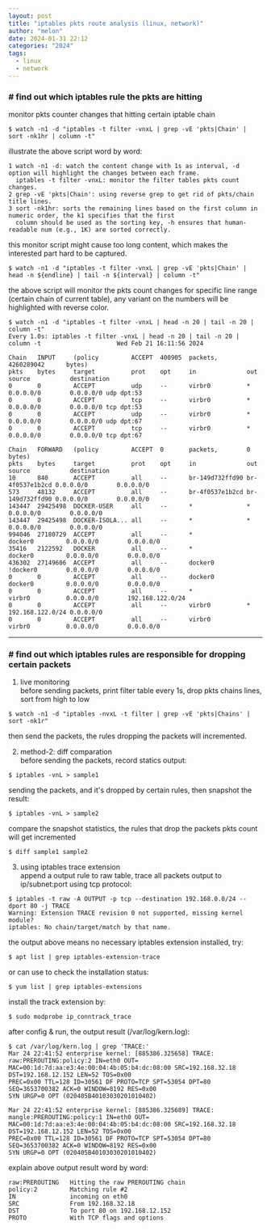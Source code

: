 ```yaml
---
layout: post
title: "iptables pkts route analysis (linux, network)"
author: "melon"
date: 2024-01-31 22:12
categories: "2024"
tags:
  - linux
  - network
---
```


### # find out which iptables rule the pkts are hitting
monitor pkts counter changes that hitting certain iptable chain
```text
$ watch -n1 -d "iptables -t filter -vnxL | grep -vE 'pkts|Chain' | sort -nk1hr | column -t"
```
illustrate the above script word by word:
```text
1 watch -n1 -d: watch the content change with 1s as interval, -d option will highlight the changes between each frame.
  iptables -t filter -vnxL: monitor the filter tables pkts count changes.
2 grep -vE 'pkts|Chain': using reverse grep to get rid of pkts/chain title lines.
3 sort -nk1hr: sorts the remaining lines based on the first column in numeric order, the k1 specifies that the first
  column should be used as the sorting key, -h ensures that human-readable num (e.g., 1K) are sorted correctly.
```

this monitor script might cause too long content, which makes the interested part hard to be captured.
```text
$ watch -n1 -d "iptables -t filter -vnxL | grep -vE 'pkts|Chain' | head -n ${endline} | tail -n ${interval} | column -t"
```
the above script will monitor the pkts count changes for specific line range (certain chain of current table),
any variant on the numbers will be highlighted with reverse color.
```text
$ watch -n1 -d "iptables -t filter -vnxL | head -n 20 | tail -n 20 | column -t"
Every 1.0s: iptables -t filter -vnxL | head -n 20 | tail -n 20 | column -t                     Wed Feb 21 16:11:56 2024

Chain   INPUT     (policy         ACCEPT  400905  packets,        4260289042      bytes)
pkts    bytes     target          prot    opt     in              out             source           destination
0       0         ACCEPT          udp     --      virbr0          *               0.0.0.0/0        0.0.0.0/0 udp dpt:53
0       0         ACCEPT          tcp     --      virbr0          *               0.0.0.0/0        0.0.0.0/0 tcp dpt:53
0       0         ACCEPT          udp     --      virbr0          *               0.0.0.0/0        0.0.0.0/0 udp dpt:67
0       0         ACCEPT          tcp     --      virbr0          *               0.0.0.0/0        0.0.0.0/0 tcp dpt:67

Chain   FORWARD   (policy         ACCEPT  0       packets,        0               bytes)
pkts    bytes     target          prot    opt     in              out             source           destination
10      840       ACCEPT          all     --      br-149d732ffd90 br-4f0537e1b2cd 0.0.0.0/0        0.0.0.0/0
573     48132     ACCEPT          all     --      br-4f0537e1b2cd br-149d732ffd90 0.0.0.0/0        0.0.0.0/0
143447  29425498  DOCKER-USER     all     --      *               *               0.0.0.0/0        0.0.0.0/0
143447  29425498  DOCKER-ISOLA... all     --      *               *               0.0.0.0/0        0.0.0.0/0
994046  27180729  ACCEPT          all     --      *               docker0         0.0.0.0/0        0.0.0.0/0
35416   2122592   DOCKER          all     --      *               docker0         0.0.0.0/0        0.0.0.0/0
436302  27149606  ACCEPT          all     --      docker0         !docker0        0.0.0.0/0        0.0.0.0/0
0       0         ACCEPT          all     --      docker0         docker0         0.0.0.0/0        0.0.0.0/0
0       0         ACCEPT          all     --      *               virbr0          0.0.0.0/0        192.168.122.0/24
0       0         ACCEPT          all     --      virbr0          *               192.168.122.0/24 0.0.0.0/0
0       0         ACCEPT          all     --      virbr0          virbr0          0.0.0.0/0        0.0.0.0/0
```

<hr>

### # find out which iptables rules are responsible for dropping certain packets
1) live monitoring  
before sending packets, print filter table every 1s, drop pkts chains lines, sort from high to low
```text
$ watch -n1 -d "iptables -nvxL -t filter | grep -vE 'pkts|Chains' | sort -nk1r"
```
then send the packets, the rules dropping the packets will incremented.

2) method-2: diff comparation  
before sending the packets, record statics output:
```text
$ iptables -vnL > sample1
```

sending the packets, and it's dropped by certain rules, then snapshot the result:
```text
$ iptables -vnL > sample2
```

compare the snapshot statistics, the rules that drop the packets pkts count will get incremented
```text
$ diff sample1 sample2
```

3) using iptables trace extension  
append a output rule to raw table, trace all packets output to ip/subnet:port using tcp protocol:
```text
$ iptables -t raw -A OUTPUT -p tcp --destination 192.168.0.0/24 --dport 80 -j TRACE
Warning: Extension TRACE revision 0 not supported, missing kernel module?
iptables: No chain/target/match by that name.
```

the output above means no necessary iptables extension installed, try:
```text
$ apt list | grep iptables-extension-trace
```

or can use to check the installation status:
```text
$ yum list | grep iptables-extensions
```

install the track extension by:
```text
$ sudo modprobe ip_conntrack_trace
```

after config & run, the output result (/var/log/kern.log):
```text
$ cat /var/log/kern.log | grep 'TRACE:'
Mar 24 22:41:52 enterprise kernel: [885386.325658] TRACE: raw:PREROUTING:policy:2 IN=eth0 OUT=
MAC=00:1d:7d:aa:e3:4e:00:04:4b:05:b4:dc:08:00 SRC=192.168.32.18 DST=192.168.12.152 LEN=52 TOS=0x00
PREC=0x00 TTL=128 ID=30561 DF PROTO=TCP SPT=53054 DPT=80 SEQ=3653700382 ACK=0 WINDOW=8192 RES=0x00
SYN URGP=0 OPT (020405B40103030201010402)

Mar 24 22:41:52 enterprise kernel: [885386.325689] TRACE: mangle:PREROUTING:policy:1 IN=eth0 OUT=
MAC=00:1d:7d:aa:e3:4e:00:04:4b:05:b4:dc:08:00 SRC=192.168.32.18 DST=192.168.12.152 LEN=52 TOS=0x00
PREC=0x00 TTL=128 ID=30561 DF PROTO=TCP SPT=53054 DPT=80 SEQ=3653700382 ACK=0 WINDOW=8192 RES=0x00
SYN URGP=0 OPT (020405B40103030201010402)
```

explain above output result word by word:
```text
raw:PREROUTING   Hitting the raw PREROUTING chain
policy:2         Matching rule #2
IN               incoming on eth0
SRC              From 192.168.32.18
DST              To port 80 on 192.168.12.152
PROTO            With TCP flags and options
```
